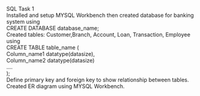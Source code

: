 SQL Task 1
<br>
Installed and setup MYSQL Workbench then 
created database for banking system using
<br>
CREATE DATABASE database_name;
<br>
Created tables: Customer,Branch, Account, Loan, Transaction, Employee using
<br>
CREATE TABLE table_name ( 
<br>
                         Column_name1 datatype(datasize),
                         <br>
                         Column_name2 datatype(datasize)
                         <br>
                         ....
                         <br>
                             );
<br>
Define primary key and foreign key to show relationship between tables.
Created ER diagram using MYSQL Workbench.
